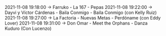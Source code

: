 2021-11-08 19:18:00 -> Farruko - La 167 - Pepas
2021-11-08 19:22:00 -> Dayvi y Víctor Cárdenas - Baila Conmigo - Baila Conmigo (con Kelly Ruiz)
2021-11-08 19:27:00 -> La Factoria - Nuevas Metas - Perdóname (con Eddy Lover)
2021-11-08 19:31:00 -> Don Omar - Meet the Orphans - Danza Kuduro (Con Lucenzo)
